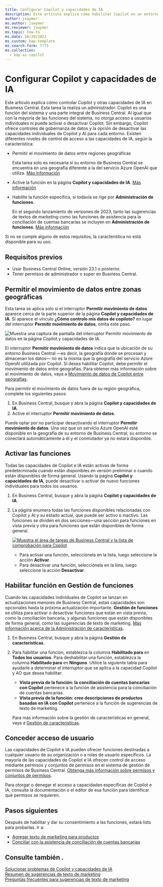 ```yaml
---
title: Configurar Copilot y capacidades de IA
description: Este artículo explica cómo habilitar Copilot en un entorno.
author: jswymer
ms.author: jswymer
ms.reviewer: jswymer
ms.topic: how-to
ms.date: 10/29/2023
ms.custom: bap-template
ms.search.form: 7775
ms.collection:
  - bap-ai-copilot
---
```


# <a name="configure-copilot-and-ai-capabilities"></a>Configurar Copilot y capacidades de IA

<!--[!INCLUDE[ai-preview](includes/ai-preview.md)]-->

<!--This article explains how you can control the ability to create AI-powered item marketing text with Copilot for your organization. This task is done by an admin. There are two requirements that you must fulfill to make the feature available to users:-->

Este artículo explica cómo controlar Copilot y otras capacidades de IA en Business Central. Esta tarea la realiza un administrador. Copilot es una función del sistema y una parte integral de Business Central. Al igual que con la mayoría de las funciones del sistema, no otorga acceso a usuarios individuales ni puede activar o desactivar Copilot. Sin embargo, Copilot ofrece controles de gobernanza de datos y la opción de desactivar las capacidades individuales de Copilot y AI para cada entorno. Existen diferentes niveles de control de acceso a las capacidades de IA, según la característica:

- Permitir el movimiento de datos entre regiones geográficas

  Esta tarea solo es necesaria si su entorno de Business Central se encuentra en una geografía diferente a la del servicio Azure OpenAI que utiliza. [Más información](#allow-data-movement-across-geographies)

- Active la función en la página **Copilot y capacidades de IA**. [Más información](#activate-features)

- Habilite la función específica, si todavía se rige por **Administración de funciones**.

  En el segundo lanzamiento de versiones de 2023, tanto las sugerencias de textos de marketing como las funciones de asistencia para la conciliación de cuentas bancarias se incluyen en **Administración de funciones**. [Más información](#enable-feature-in-feature-management)

Si no se cumple alguno de estos requisitos, la característica no está disponible para su uso.

## <a name="prerequisites"></a>Requisitos previos

- Usar Business Central Online, versión 23.1 o posterior. <!--[preview version](ai-preview-getstarted.md) of Business Central that's enabled for Copilot.-->
- Tener permisos de administrador o super en Business Central.  <!--For more information, go to [Configure AI-powered item marketing text with Copilot](enable-ai.md).-->

## <a name="allow-data-movement-across-geographies"></a>Permitir el movimiento de datos entre zonas geográficas

Esta tarea se aplica solo si el interruptor **Permitir movimiento de datos** aparece cerca de la parte superior de la página **Copilot y capacidades de IA**. Si aparece el vínculo **¿Cómo controlo mis datos de copiloto?** en lugar del interruptor **Permitir movimiento de datos**, omita este paso.

![Muestra una captura de pantalla del interruptor Permitir movimiento de datos en la página Copilot y capacidades de IA.](media/allow-data-movement-v2.png)

El interruptor **Permitir movimiento de datos** indica que la ubicación de su entorno Business Central &mdash;es decir, la geografía donde se procesan y almacenan los datos&mdash; no es la misma que la geografía del servicio Azure OpenAI utilizada por Copilot. Si desea habilitar Copilot, debe permitir el movimiento de datos entre geografías. Para obtener más información sobre el movimiento de datos, vaya a [Movimiento de datos de Copilot entre geografías](ai-copilot-data-movement.md). 

Para permitir el movimiento de datos fuera de su región geográfica, complete los siguientes pasos:

1. En Business Central, busque y abra la página **Copilot y capacidades de IA**.
1. Active el interruptor **Permitir movimiento de datos**.

Puede optar por no participar desactivando el interruptor **Permitir movimiento de datos**. Una vez que un servicio Azure OpenAI esté disponible en la geografía de su entorno de Business Central, su entorno se conectará automáticamente a él y el conmutador ya no estará disponible. 


<!--
| Australia, United Kingdom, United States | Within the respective geographical region |
| Europe, France, Germany, Norway, Switzerland  | Sweden or Switzerland |
| Asia Pacific, Brazil, Canada, India, Japan, Singapore, South Africa, South Korea, United Arab Emirates  | United States |-->



<!--Note

If your environment is hosted in North America, Copilot will use an Azure OpenAI endpoint in North America to process your data.
If your environment is hosted in Europe, Copilot will use an Azure OpenAI endpoint in Europe to process your data.
If your environment is hosted anywhere else, Copilot will use an Azure OpenAI endpoint outside of the region in which the environment is hosted.
To opt in 

Copilot and other AI capabilities use Azure OpenAI Service.  and are provided by default to only those customers with environments that have United States as their geography for data processing and storage. While the Azure OpenAI Service is available in multiple geographies including Australia, Canada, United States, France, Japan and UK, Copilot does not follow the same regional rollout schedule.

Meanwhile, customers with environments outside the United States can use Copilot AI features by opting in to share relevant data with the Azure OpenAI Service in United States or Switzerland.

The information in the following table outlines the Azure OpenAI service that's used by the Copilot services based on the geography of their Dynamics 365 environment when they opt-in to share data.-->
## <a name="activate-features"></a>Activar las funciones

Todas las capacidades de Copilot e IA están activas de forma predeterminada cuando están disponibles en versión preliminar o cuando están disponibles de forma general. Usando la página **Copilot y capacidades de IA**, puede desactivar o activar de nuevo funciones individuales para todos los usuarios.

1. En Business Central, busque y abra la página **Copilot y capacidades de IA**.

1. La página enumera todas las funciones disponibles relacionadas con Copilot y AI y su estado actual, que puede ser activo o inactivo. Las funciones se dividen en dos secciones&mdash;una sección para funciones en vista previa y otra para funciones que están disponibles de forma general. 

   [![Muestra el área de tareas de Business Central y la lista de comprobación para Copilot](media/copilot-and-ai-capabilties-page.svg)](media/copilot-and-ai-capabilties-page.svg#lightbox)

   - Para activar una función, selecciónela en la lista, luego seleccione la acción **Activar**.
   - Para desactivar una función, selecciónela en la lista, luego seleccione la acción **Desactivar**. 


## <a name="enable-feature-in-feature-management"></a>Habilitar función en Gestión de funciones

Cuando las capacidades individuales de Copilot se lanzan en actualizaciones menores de Business Central, estas capacidades son opcionales hasta la próxima actualización importante. **Gestión de funciones** se utiliza para activar o desactivar funciones que están en vista previa, como la conciliación bancaria, y algunas funciones que están disponibles de forma general, como las sugerencias de texto de marketing. [Más información acerca de la Administración de características](/dynamics365/business-central/dev-itpro/administration/feature-management).

1. En Business Central, busque y abra la página **Gestión de características**.
2. Para habilitar una función, establezca la columna **Habilitado para** en **Todos los usuarios**. Para deshabilitar una función, establezca la columna **Habilitado para** en **Ninguno**. Utilice la siguiente tabla para ayudarle a determinar el interruptor que se aplica a la capacidad Copilot y AO que desea habilitar:

   - **Vista previa de la función: la conciliación de cuentas bancarias con Copilot** pertenece a la función de asistencia para la conciliación de cuentas bancarias.
   - **Vista previa de la función: cree descripciones de productos basadas en IA con Copilot** pertenece a la función de sugerencias de texto de marketing.

   Para más información sobre la gestión de características en general, vaya a [Gestión de características](/dynamics365/business-central/dev-itpro/administration/feature-management).

## <a name="granting-user-access"></a>Conceder acceso de usuario

Las capacidades de Copilot e IA pueden ofrecer funciones destinadas a cualquier usuario de su organización o a roles de usuario específicos. La mayoría de las capacidades de Copilot e IA ofrecen control de acceso mediante permisos y conjuntos de permisos en el sistema de gestión de permisos de Business Central. [Obtenga más información sobre permisos y conjuntos de permisos](ui-define-granular-permissions.md).

Para otorgar o denegar el acceso a capacidades específicas de Copilot e IA, consulte la documentación o el editor de esa función para identificar qué permisos se requieren. 

## <a name="next-steps"></a>Pasos siguientes

Después de habilitar y dar su consentimiento a las funciones, estará listo para probarlas. Ir a:

- [Agregar texto de marketing para productos](item-marketing-text.md) 
- [Conciliar con la asistencia de conciliación de cuentas bancarias](bank-reconciliation-with-copilot.md) 

## <a name="see-also"></a>Consulte también .

[Solucionar problemas de Copilot y capacidades de IA](ai-copilot-troubleshooting.md)  
[Resumen de sugerencias de texto de marketing](ai-overview.md)   
[Preguntas frecuentes para sugerencias de texto de marketing](faqs-marketing-text.md)  
